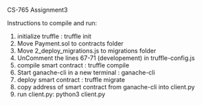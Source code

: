 CS-765 Assignment3

Instructions to compile and run: 

1) initialize truffle : truffle init
2) Move Payment.sol to contracts folder
3) Move 2_deploy_migrations.js to migrations folder
4) UnComment the lines 67-71 (developement) in truffle-config.js 
4) compile smart contract : truffle compile
5) Start ganache-cli in a new terminal : ganache-cli
6) deploy smart contract : truffle migrate
7) copy address of smart contract from ganache-cli into client.py
8) run client.py: python3 client.py
